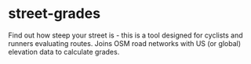 # street-grades
Find out how steep your street is - this is a tool designed for cyclists and runners evaluating routes. Joins OSM road networks with US (or global) elevation data to calculate grades.
